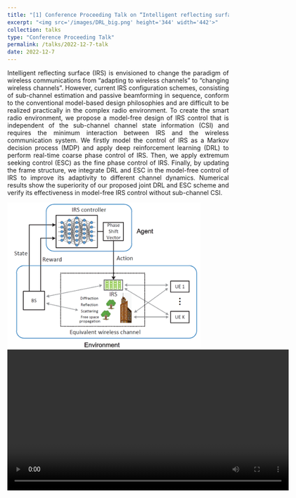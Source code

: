 ```yaml
---
title: "[1] Conference Proceeding Talk on “Intelligent reflecting surface configurations for smart radio using deep reinforcement learning”"
excerpt: "<img src='/images/DRL_big.png' height='344' width='442'>"
collection: talks
type: "Conference Proceeding Talk"
permalink: /talks/2022-12-7-talk
date: 2022-12-7
---
```


<p style="text-align:justify">Intelligent reflecting surface (IRS) is envisioned to change the paradigm of wireless communications from “adapting to wireless channels” to “changing wireless channels”. However, current IRS configuration schemes, consisting of sub-channel estimation and passive beamforming in sequence, conform to the conventional model-based design philosophies and are difficult to be realized practically in the complex radio environment. To create the smart radio environment, we propose a model-free design of IRS control that is independent of the sub-channel channel state information (CSI) and requires the minimum interaction between IRS and the wireless communication system. We firstly model the control of IRS as a Markov decision process (MDP) and apply deep reinforcement learning (DRL) to perform real-time coarse phase control of IRS. Then, we apply extremum seeking control (ESC) as the fine phase control of IRS. Finally, by updating the frame structure, we integrate DRL and ESC in the model-free control of IRS to improve its adaptivity to different channel dynamics. Numerical results show the superiority of our proposed joint DRL and ESC scheme and verify its effectiveness in model-free IRS control without sub-channel CSI.</p>

<img src='/images/DRL_big.png' width="440">


<video width="640" height="320" controls  class="center">
  <source src='https://weiwang-wys.github.io/files/GCfinal_small2.mp4' type="video/mp4">
</video>


